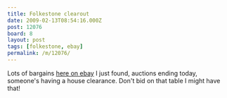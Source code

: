 ```yaml
---
title: Folkestone clearout
date: 2009-02-13T08:54:16.000Z
post: 12076
board: 8
layout: post
tags: [folkestone, ebay]
permalink: /m/12076/
---
```

Lots of bargains <a href="http://shop.ebay.co.uk/merchant/greenbambinoshop">here on ebay</a> I just found, auctions ending today, someone's having a house clearance. Don't bid on that table I might have that!
